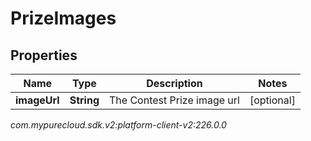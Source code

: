 # PrizeImages


## Properties

| Name | Type | Description | Notes |
| ------------ | ------------- | ------------- | ------------- |
| **imageUrl** | **String** | The Contest Prize image url |  [optional] |




_com.mypurecloud.sdk.v2:platform-client-v2:226.0.0_
